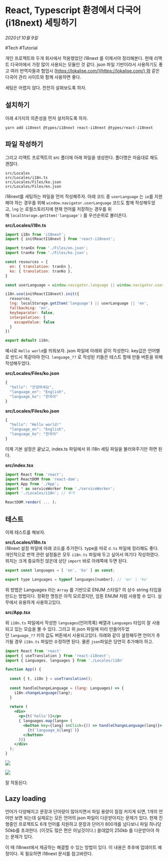 # React, Typescript 환경에서 다국어 (i18next) 세팅하기

_2020년 10월 9일_

#Tech #Tutorial 

개인 프로젝트와 두개 회사에서 적용했었던 i18next 를 이제서야 정리해본다. 현재 리액트 다국어에서 가장 많이 사용되는 모듈인 것 같다. json 파일 기반이라서 사용하기도 좋고 여러 번역자들과 협업시 [https://lokalise.com/](https://lokalise.com/) 와 같은 다국어 관리 사이트와 함께 사용하면 좋다.

세팅은 어렵지 않다. 천천히 살펴보도록 하자.

## 설치하기

아래 4가지의 의존성을 먼저 설치하도록 하자.

```null
yarn add i18next @types/i18next react-i18next @types/react-i18next
```

## 파일 작성하기

그리고 리액트 프로젝트의 src 폴더에 아래 파일을 생성한다. 폴더명은 마음대로 해도 괜찮다.

```null
src/Locales
src/Locales/i18n.ts
src/Locales/Files/ko.json
src/Locales/Files/en.json
```

i18next를 세팅하는 파일을 먼저 작성해주자. 아래 코드 중 `userLanguage` 는 `ie`를 지원해야 하는 경우를 위해 `window.navigator.userLanguage` 코드도 함께 작성해두었고, `lng` 는 로컬스토리지에 현재 언어를 저장하는 경우를 위해 `localStorage.getItem('language')` 를 우선순위로 불러온다.

**src/Locales/i18n.ts**

```jsx
import i18n from 'i18next';
import { initReactI18next } from 'react-i18next';

import tranEn from './Files/en.json';
import tranKo from './Files/ko.json';

const resources = {
  en: { translation: tranEn },
  ko: { translation: tranKo },
}

const userLanguage = window.navigator.language || window.navigator.userLanguage;

i18n.use(initReactI18next).init({
  resources,
  lng: localStorage.getItem('language') || userLanguage || 'en',
  fallbackLng: 'en',
  keySeparator: false,
  interpolation: {
    escapeValue: false
  }
})

export default i18n;
```

예시로 `Hello world`를 띄워보자. json 파일에 아래와 같이 작성한다. key값은 언어별로 반드시 똑같아야 한다. `language_??` 로 작성된 키들은 테스트 할때 만들 버튼을 위해 작성해두었다.

**src/Locales/Files/ko.json**

```jsx
{
  "hello": "안녕하세요",
  "language_en": "English",
  "language_ko": "한국어"
}
```

**src/Locales/Files/ko.json**

```jsx
{
  "hello": "Hello world!"
  "language_en": "English",
  "language_ko": "한국어"
}
```

이제 기본 설정은 끝났고, index.ts 파일에서 위 i18n 세팅 파일을 불러와주기만 하면 된다.

**src/index.tsx**

```jsx
import React from 'react';
import ReactDOM from 'react-dom';
import App from './App';
import * as serviceWorker from './serviceWorker';
import './Locales/i18n'; // 추가

ReactDOM.render( ... );
```

## 테스트

이제 테스트를 해보자.

**src/Locales/i18n.ts**  
i18next 설정 파일에 아래 코드를 추가한다. type을 따로 `d.ts` 파일에 정리해도 좋다. 개인적으로 번역 관련 설정들은 모두 `i18n.ts` 파일에 두고 싶어서 여기다 작성하였다. 위치는 크게 중요하진 않은데 상단 `import` 바로 아래쪽에 두면 된다.

```jsx
export const languages = [ 'en', 'ko' ] as const;

export type Languages = typeof languages[number]; // 'en' | 'ko'
```

위 방법은 Languages 라는 `Array` 를 기반으로 ENUM 스타일? 의 상수 string 타입을 만드는 방법이다. 정확한 명칭은 아직 모르겠지만, 암튼 ENUM 처럼 사용할 수 있다. 실무에서 유용하게 사용하고있다.

**src/App.tsx**

위 `i18n.ts` 파일에서 작성한 `languages`(언어목록) 배열과 `Languages` 타입이 잘 사용되고 있는 모습을 볼 수 있다. 그리고 위 json 파일에 미리 만들어두었던 `language_??` 키의 값도 버튼에서 사용되고있다. 아래와 같이 설정해두면 언어가 추가될 경우 `i18n.ts` 파일만 수정하면 된다. 물론 `json`파일은 당연히 추가해야 하고.

```jsx
import React from 'react'
import { useTranslation } from 'react-i18next';
import { Languages, languages } from './Locales/i18n'

function App() {
  
  const { t, i18n } = useTranslation();
  
  const handleChangeLanguage = (lang: Languages) => {
    i18n.changeLanguage(lang);
  }
  
  return (
    <div>
      <p>{t('hello')}</p>
      { languages.map(lang=> (
        <button key={lang} onClick={() => handleChangeLanguage(lang)}>
          {t(`language_${lang}`)}
        </button>
      ))}
    </div>
  );
}
```

![](https://velog.velcdn.com/images%2Fjohnyworld%2Fpost%2Fc9cfad39-1cb8-4182-af9f-66cf9e834631%2FScreen%20Shot%202020-10-09%20at%2017.40.26.png)

![](https://velog.velcdn.com/images%2Fjohnyworld%2Fpost%2Faf45e061-6568-4929-a5eb-7ab2c4fd4e3d%2FScreen%20Shot%202020-10-09%20at%2017.40.30.png)

잘 작동된다.

## Lazy loading

언어가 다양해지고 문장과 단어량이 많아지면서 파일 용량이 점점 커지게 되면, 1개의 언어만 보면 되는데 실제로는 모든 언어의 json 파일이 다운받아지는 문제가 있다. 현재 진행중인 프로젝트도 6개 언어를 지원하고 문장과 단어가 800개를 넘다보니 파일 하나당 50kb를 초과한다. (이것도 많은 편은 아닐것이다.) 쓸데없이 250kb 를 다운받아야 하는 문제가 있다.

이 때 i18next에서 제공하는 해결할 수 있는 방법이 있다. 이 내용은 추후에 업데이트 예정이다. 꼭 필요하면 i18next 문서를 참고바란다.